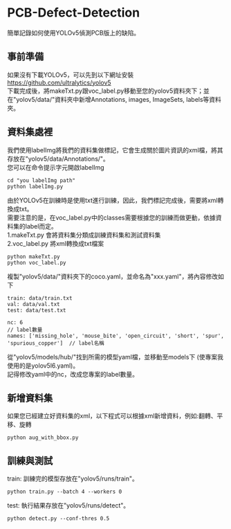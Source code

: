 # PCB-Defect-Detection

簡單記錄如何使用YOLOv5偵測PCB版上的缺陷。
## 事前準備
如果沒有下載YOLOv5，可以先到以下網址安裝\
https://github.com/ultralytics/yolov5 \
下載完成後，將makeTxt.py跟voc_label.py移動至您的yolov5資料夾下；並在"yolov5/data/"資料夾中新增Annotations, images, ImageSets, labels等資料夾。

## 資料集處裡
我們使用labelImg將我們的資料集做標記，它會生成關於圖片資訊的xml檔，將其存放在"yolov5/data/Annotations/"。\
您可以在命令提示字元開啟labelImg
```
cd "you labelImg path"
python labelImg.py
```
由於YOLOv5在訓練時是使用txt進行訓練，因此，我們標記完成後，需要將xml轉換成txt。\
需要注意的是，在voc_label.py中的classes需要根據您的訓練而做更動，依據資料集的label而定。\
1.makeTxt.py 會將資料集分類成訓練資料集和測試資料集\
2.voc_label.py 將xml轉換成txt檔案
```
python makeTxt.py
python voc_label.py
```

複製"yolov5/data/"資料夾下的coco.yaml，並命名為"xxx.yaml"，將內容修改如下
```
train: data/train.txt
val: data/val.txt
test: data/test.txt

nc: 6                                                                                      // label數量
names: ['missing_hole', 'mouse_bite', 'open_circuit', 'short', 'spur', 'spurious_copper']  // label名稱
```

從"yolov5/models/hub/"找到所需的模型yaml檔，並移動至models下 (使專案我使用的是yolov5l6.yaml)。\
記得修改yaml中的nc，改成您專案的label數量。

## 新增資料集
如果您已經建立好資料集的xml，以下程式可以根據xml新增資料，例如:翻轉、平移、旋轉
```
python aug_with_bbox.py
```

## 訓練與測試
train:
訓練完的模型存放在"yolov5/runs/train"。
```
python train.py --batch 4 --workers 0
```

test:
執行結果存放在"yolov5/runs/detect"。
```
python detect.py --conf-thres 0.5
```
